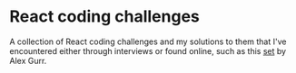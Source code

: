 # React coding challenges

A collection of React coding challenges and my solutions to them that I've encountered either through interviews or found online, such as this [set](https://github.com/alexgurr/react-coding-challenges) by Alex Gurr.
